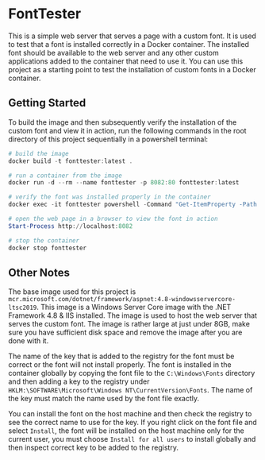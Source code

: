 # FontTester

This is a simple web server that serves a page with a custom font. It is used to test that a font is installed correctly in a Docker container.  The installed font should be available to the web server and any other custom applications added to the container that need to use it.  You can use this project as a starting point to test the installation of custom fonts in a Docker container.

## Getting Started

To build the image and then subsequently verify the installation of the custom font and view it in action, run the following commands in the root directory of this project sequentially in a powershell terminal:

```powershell
# build the image
docker build -t fonttester:latest .

# run a container from the image
docker run -d --rm --name fonttester -p 8082:80 fonttester:latest

# verify the font was installed properly in the container
docker exec -it fonttester powershell -Command "Get-ItemProperty -Path 'HKLM:\SOFTWARE\Microsoft\Windows NT\CurrentVersion\Fonts'"

# open the web page in a browser to view the font in action
Start-Process http://localhost:8082

# stop the container
docker stop fonttester
```

## Other Notes

The base image used for this project is `mcr.microsoft.com/dotnet/framework/aspnet:4.8-windowsservercore-ltsc2019`.  This image is a Windows Server Core image with the .NET Framework 4.8 & IIS installed.  The image is used to host the web server that serves the custom font. The image is rather large at just under 8GB, make sure you have sufficient disk space and remove the image after you are done with it.

The name of the key that is added to the registry for the font must be correct or the font will not install properly.  The font is installed in the container globally by copying the font file to the `C:\Windows\Fonts` directory and then adding a key to the registry under `HKLM:\SOFTWARE\Microsoft\Windows NT\CurrentVersion\Fonts`.  The name of the key must match the name used by the font file exactly.  

You can install the font on the host machine and then check the registry to see the correct name to use for the key.  If you right click on the font file and select `Install`, the font will be installed on the host machine only for the current user, you must choose `Install for all users` to install globally and then inspect correct key to be added to the registry.
